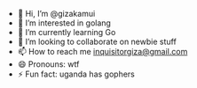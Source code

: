 - 👋 Hi, I’m @gizakamui
- 👀 I’m interested in golang
- 🌱 I’m currently learning Go
- 💞️ I’m looking to collaborate on newbie stuff
- 📫 How to reach me inquisitorgiza@gmail.com
- 😄 Pronouns: wtf
- ⚡ Fun fact: uganda has gophers 

<!---
gizakamui/gizakamui is a ✨ special ✨ repository because its `README.md` (this file) appears on your GitHub profile.
You can click the Preview link to take a look at your changes.
--->
